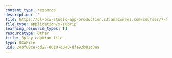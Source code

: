 ```yaml
---
content_type: resource
description: ''
file: https://ol-ocw-studio-app-production.s3.amazonaws.com/courses/7-016-introductory-biology-fall-2018/24bf08cecd270618d343dfe92b01c0ea_SqGmQ6CFYHw.srt
file_type: application/x-subrip
learning_resource_types: []
resourcetype: Other
title: 3play caption file
type: OCWFile
uid: 24bf08ce-cd27-0618-d343-dfe92b01c0ea
---
```


